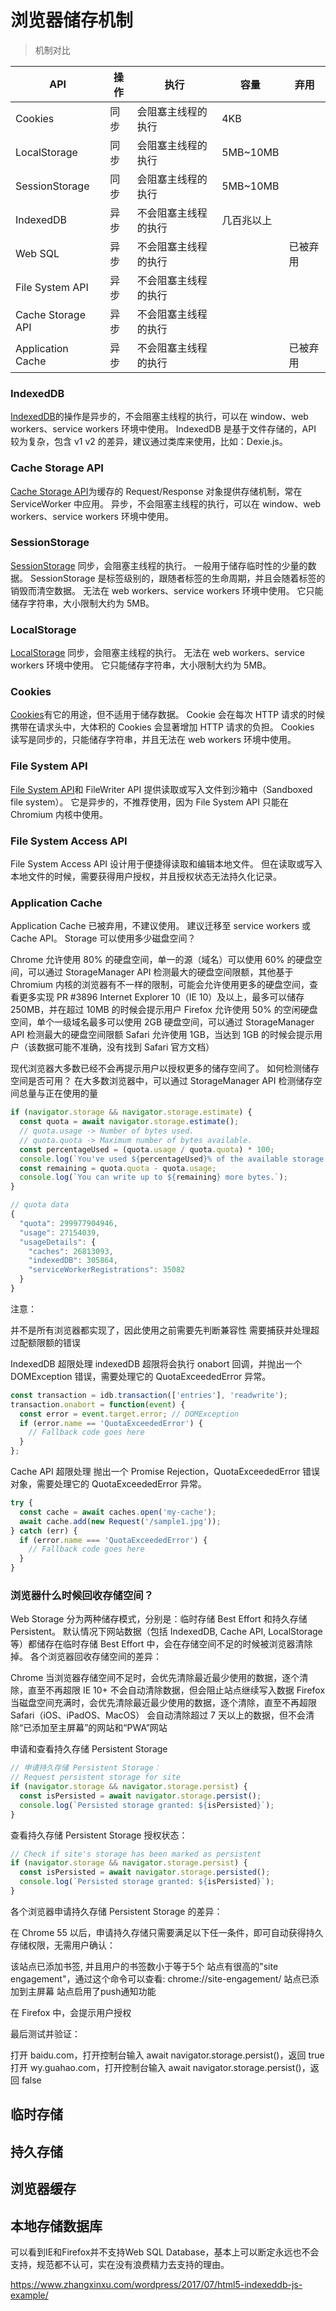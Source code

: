 # 浏览器储存机制

> 机制对比

API               | 操作 |   执行            |      容量    | 弃用 
------------------|------| ----------------| -------------|--
Cookies           | 同步 |  会阻塞主线程的执行 |  4KB         |                     
LocalStorage      | 同步 |  会阻塞主线程的执行 |  5MB~10MB    |                               
SessionStorage    | 同步 |  会阻塞主线程的执行 |  5MB~10MB    |                                    
IndexedDB         | 异步 |不会阻塞主线程的执行 |  几百兆以上    |                             
Web SQL           | 异步 |不会阻塞主线程的执行 |              |  已被弃用               
File System API   | 异步 |不会阻塞主线程的执行 |              |                          
Cache Storage API | 异步 |不会阻塞主线程的执行 |              |                 
Application Cache | 异步 |不会阻塞主线程的执行 |              | 已被弃用

### IndexedDB
[IndexedDB](https://developer.mozilla.org/en-US/docs/Web/API/IndexedDB_API)的操作是异步的，不会阻塞主线程的执行，可以在 window、web workers、service workers 环境中使用。
IndexedDB 是基于文件存储的，API 较为复杂，包含 v1 v2 的差异，建议通过类库来使用，比如：Dexie.js。

### Cache Storage API
[Cache Storage API](https://developers.google.com/web/fundamentals/instant-and-offline/web-storage/cache-api)为缓存的 Request/Response 对象提供存储机制，常在 ServiceWorker 中应用。
异步，不会阻塞主线程的执行，可以在 window、web workers、service workers 环境中使用。

### SessionStorage
[SessionStorage](https://developer.mozilla.org/en/docs/Web/API/Window/sessionStorage)
同步，会阻塞主线程的执行。
一般用于储存临时性的少量的数据。
SessionStorage 是标签级别的，跟随者标签的生命周期，并且会随着标签的销毁而清空数据。
无法在 web workers、service workers 环境中使用。
它只能储存字符串，大小限制大约为 5MB。

### LocalStorage
[LocalStorage](https://developer.mozilla.org/en/docs/Web/API/Window/localStorage)
同步，会阻塞主线程的执行。
无法在 web workers、service workers 环境中使用。
它只能储存字符串，大小限制大约为 5MB。

### Cookies
[Cookies](https://developer.mozilla.org/en-US/docs/Web/HTTP/Cookies)有它的用途，但不适用于储存数据。
Cookie 会在每次 HTTP 请求的时候携带在请求头中，大体积的 Cookies 会显著增加 HTTP 请求的负担。
Cookies 读写是同步的，只能储存字符串，并且无法在 web workers 环境中使用。

### File System API
[File System API](https://developer.mozilla.org/en-US/docs/Web/API/File_and_Directory_Entries_API/Introduction)和 FileWriter API 提供读取或写入文件到沙箱中（Sandboxed file system）。
它是异步的，不推荐使用，因为 File System API 只能在 Chromium 内核中使用。

### File System Access API
File System Access API 设计用于便捷得读取和编辑本地文件。
但在读取或写入本地文件的时候，需要获得用户授权，并且授权状态无法持久化记录。

### Application Cache
Application Cache 已被弃用，不建议使用。
建议迁移至 service workers 或 Cache API。
Storage 可以使用多少磁盘空间？

Chrome 允许使用 80% 的硬盘空间，单一的源（域名）可以使用 60% 的硬盘空间，可以通过 StorageManager API 检测最大的硬盘空间限额，其他基于 Chromium 内核的浏览器有不一样的限制，可能会允许使用更多的硬盘空间，查看更多实现 PR #3896
Internet Explorer 10（IE 10）及以上，最多可以储存 250MB，并在超过 10MB 的时候会提示用户
Firefox 允许使用 50% 的空闲硬盘空间，单个一级域名最多可以使用 2GB 硬盘空间，可以通过 StorageManager API 检测最大的硬盘空间限额
Safari 允许使用 1GB，当达到 1GB 的时候会提示用户（该数据可能不准确，没有找到 Safari 官方文档）

现代浏览器大多数已经不会再提示用户以授权更多的储存空间了。
如何检测储存空间是否可用？
在大多数浏览器中，可以通过 StorageManager API 检测储存空间总量与正在使用的量
```js
if (navigator.storage && navigator.storage.estimate) {
  const quota = await navigator.storage.estimate();
  // quota.usage -> Number of bytes used.
  // quota.quota -> Maximum number of bytes available.
  const percentageUsed = (quota.usage / quota.quota) * 100;
  console.log(`You've used ${percentageUsed}% of the available storage.`);
  const remaining = quota.quota - quota.usage;
  console.log(`You can write up to ${remaining} more bytes.`);
}
```

```js
// quota data
{
  "quota": 299977904946,
  "usage": 27154039,
  "usageDetails": {
    "caches": 26813093,
    "indexedDB": 305864,
    "serviceWorkerRegistrations": 35082
  }
}
```
注意：

并不是所有浏览器都实现了，因此使用之前需要先判断兼容性
需要捕获并处理超过配额限额的错误

IndexedDB 超限处理
indexedDB 超限将会执行 onabort 回调，并抛出一个 DOMException 错误，需要处理它的 QuotaExceededError 异常。
```js
const transaction = idb.transaction(['entries'], 'readwrite');
transaction.onabort = function(event) {
  const error = event.target.error; // DOMException
  if (error.name == 'QuotaExceededError') {
    // Fallback code goes here
  }
};
```
Cache API 超限处理
抛出一个 Promise Rejection，QuotaExceededError 错误对象，需要处理它的 QuotaExceededError 异常。
```js
try {
  const cache = await caches.open('my-cache');
  await cache.add(new Request('/sample1.jpg'));
} catch (err) {
  if (error.name === 'QuotaExceededError') {
    // Fallback code goes here
  }
}
```

### 浏览器什么时候回收存储空间？
Web Storage 分为两种储存模式，分别是：临时存储 Best Effort 和持久存储 Persistent。
默认情况下网站数据（包括 IndexedDB, Cache API, LocalStorage 等）都储存在临时存储 Best Effort 中，会在存储空间不足的时候被浏览器清除掉。
各个浏览器回收存储空间的差异：

Chrome 当浏览器存储空间不足时，会优先清除最近最少使用的数据，逐个清除，直至不再超限
IE 10+ 不会自动清除数据，但会阻止站点继续写入数据
Firefox 当磁盘空间充满时，会优先清除最近最少使用的数据，逐个清除，直至不再超限
Safari（iOS、iPadOS、MacOS） 会自动清除超过 7 天以上的数据，但不会清除“已添加至主屏幕”的网站和“PWA”网站

申请和查看持久存储 Persistent Storage
```js
// 申请持久存储 Persistent Storage：
// Request persistent storage for site
if (navigator.storage && navigator.storage.persist) {
  const isPersisted = await navigator.storage.persist();
  console.log(`Persisted storage granted: ${isPersisted}`);
}
```
查看持久存储 Persistent Storage 授权状态：
```js
// Check if site's storage has been marked as persistent
if (navigator.storage && navigator.storage.persist) {
  const isPersisted = await navigator.storage.persisted();
  console.log(`Persisted storage granted: ${isPersisted}`);
}
```
各个浏览器申请持久存储 Persistent Storage 的差异：

在 Chrome 55 以后，申请持久存储只需要满足以下任一条件，即可自动获得持久存储权限，无需用户确认：

该站点已添加书签, 并且用户的书签数小于等于5个
站点有很高的"site engagement"，通过这个命令可以查看: chrome://site-engagement/
站点已添加到主屏幕
站点启用了push通知功能


在 Firefox 中，会提示用户授权

最后测试并验证：

打开 baidu.com，打开控制台输入 await navigator.storage.persist()，返回 true
打开 wy.guahao.com，打开控制台输入 await navigator.storage.persist()，返回 false

## 临时存储
## 持久存储
## 浏览器缓存
## 本地存储数据库
可以看到IE和Firefox并不支持Web SQL Database，基本上可以断定永远也不会支持，规范都不认可，实在没有浪费精力去支持的理由。

https://www.zhangxinxu.com/wordpress/2017/07/html5-indexeddb-js-example/
